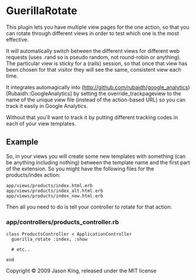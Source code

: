 GuerillaRotate
==============

This plugin lets you have multiple view pages for the one action, so that you
can rotate through different views in order to test which one is the most
effective.

It will automatically switch between the different views for different web
requests (uses .rand so is pseudo random, not round-robin or anything).  The
particular view is sticky for a (rails) session, so that once that view has been
chosen for that visitor they will see the same, consistent view each time.

It integrates automagically into
(http://github.com/rubaidh/google_analytics)[Rubaidh::GoogleAnalytics] by
setting the override_trackpageview to the name of the unique view file (instead
of the action-based URL) so you can track it easily in Google Analytics.

Without that you'll want to track it by putting different tracking codes in each
of your view templates.

Example
-------

So, in your views you will create some new templates with something (can be
anything including nothing) between the template name and the first part of the
extension.  So you might have the following files for the products/index action:

    app/views/products/index.html.erb
    app/views/products/index_alt.html.erb
    app/views/products/index_new.html.erb

Then all you need to do is tell your controller to rotate for that action:

### app/controllers/products_controller.rb
    class ProductsController < ApplicationController
      guerilla_rotate :index, :show

      # etc..

    end

Copyright &copy; 2009 Jason King, released under the MIT license
